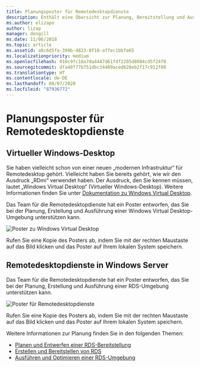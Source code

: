 ```yaml
---
title: Planungsposter für Remotedesktopdienste
description: Enthält eine Übersicht zur Planung, Bereitstellung und Ausführung von Remotedesktopdiensten
ms.author: elizapo
author: lizap
manager: dongill
ms.date: 11/06/2018
ms.topic: article
ms.assetid: a8c6d5fa-399b-4823-8f10-affec1bbfe65
ms.localizationpriority: medium
ms.openlocfilehash: 010c9fc18a7da4447d61fdf2205d8084cd5f24f0
ms.sourcegitcommit: dfa48f77b751dbc34409aced628eb2f17c912f08
ms.translationtype: HT
ms.contentlocale: de-DE
ms.lasthandoff: 08/07/2020
ms.locfileid: "87936772"
---
```

# <a name="remote-desktop-services---planning-poster"></a>Planungsposter für Remotedesktopdienste

## <a name="windows-virtual-desktop"></a>Virtueller Windows-Desktop

Sie haben vielleicht schon von einer neuen „modernen Infrastruktur“ für Remotedesktop gehört. Vielleicht haben Sie bereits gehört, wie wir den Ausdruck „RDmi“ verwendet haben. Der Ausdruck, den Sie kennen müssen, lautet „Windows Virtual Desktop“ (Virtueller Windows-Desktop). Weitere Informationen finden Sie unter [Dokumentation zu Windows Virtual Desktop](/azure/virtual-desktop/).

Das Team für die Remotedesktopdienste hat ein Poster entworfen, das Sie bei der Planung, Erstellung und Ausführung einer Windows Virtual Desktop-Umgebung unterstützen kann.

![Poster zu Windows Virtual Desktop](./media/wvd-poster-download.png)

Rufen Sie eine Kopie des Posters ab, indem Sie mit der rechten Maustaste auf das Bild klicken und das Poster auf Ihrem lokalen System speichern.

## <a name="remote-desktop-services-in-windows-server"></a>Remotedesktopdienste in Windows Server

Das Team für die Remotedesktopdienste hat ein Poster entworfen, das Sie bei der Planung, Erstellung und Ausführung einer RDS-Umgebung unterstützen kann.

![Poster für Remotedesktopdienste](./media/rds-poster-download.png)

Rufen Sie eine Kopie des Posters ab, indem Sie mit der rechten Maustaste auf das Bild klicken und das Poster auf Ihrem lokalen System speichern.

Weitere Informationen zur Planung finden Sie in den folgenden Themen:

- [Planen und Entwerfen einer RDS-Bereitstellung](rds-plan-and-design.md)
- [Erstellen und Bereitstellen von RDS](rds-build-and-deploy.md)
- [Ausführen und Optimieren einer RDS-Umgebung](rds-run-and-tune.md)
